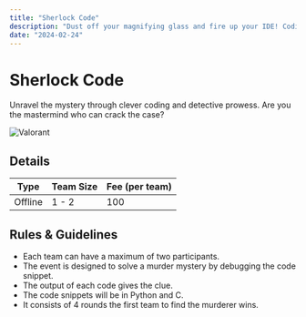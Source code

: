 ```yaml
---
title: "Sherlock Code"
description: "Dust off your magnifying glass and fire up your IDE! Coding Conquest: Where Lines of Code Write Legends!"
date: "2024-02-24"
---
```


# Sherlock Code

Unravel the mystery through clever coding and detective prowess. Are you the mastermind who can crack the case?

<div class="lg:flex">
<img src="/posters/2024/sherlockcode.jpg" alt="Valorant" class="w-full lg:w-96 mx-auto object-cover" />
</div>


## Details

| Type    | Team Size | Fee (per team) |
| ------- | --------- | -------------- |
| Offline | 1 - 2     | 100            |

## Rules & Guidelines

-   Each team can have a maximum of two participants.
-   The event is designed to solve a murder mystery by debugging the code snippet.
-   The output of each code gives the clue.
-   The code snippets will be in Python and C.
-   It consists of 4 rounds the first team to find the murderer wins.

